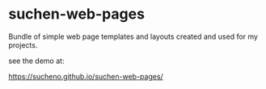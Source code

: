 # suchen-web-pages
Bundle of simple web page templates and layouts created and used for my projects.

see the demo at:

https://sucheno.github.io/suchen-web-pages/


